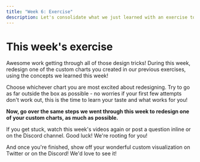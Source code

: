 ```yaml
---
title: "Week 6: Exercise"
description: Let's consolidate what we just learned with an exercise to play with this week.
---
```


# This week's exercise

Awesome work getting through all of those design tricks! During this week, redesign one of the custom charts you created in our previous exercises, using the concepts we learned this week!

Choose whichever chart you are most excited about redesigning. Try to go as far outside the box as possible - no worries if your first few attempts don't work out, this is the time to learn your taste and what works for you!

**Now, go over the same steps we went through this week to redesign one of your custom charts, as much as possible.**

If you get stuck, watch this week's videos again or post a question inline or on the Discord channel. Good luck! We're rooting for you!

And once you're finished, show off your wonderful custom visualization on Twitter or on the Discord! We'd love to see it!